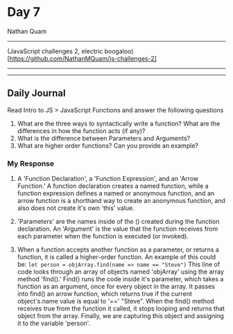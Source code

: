 # Day 7
Nathan Quam

---

(JavaScript challenges 2, electric boogaloo)[https://github.com/NathanMQuam/js-challenges-2]

---
---

## Daily Journal

Read Intro to JS > JavaScript Functions and answer the following questions

1. What are the three ways to syntactically write a function? What are the differences in how the function acts (if any)?
2. What is the difference between Parameters and Arguments?
3. What are higher order functions? Can you provide an example?

### My Response
1. A 'Function Declaration', a 'Function Expression', and an 'Arrow Function.' A function declaration creates a named function, while a function expression defines a named or anonymous function, and an arrow function is a shorthand way to create an anonymous function, and also does not create it's own 'this' value.

2. 'Parameters' are the names inside of the () created during the function declaration. An 'Argument' is the value that the function receives from each parameter when the function is executed (or invoked).

3. When a function accepts another function as a parameter, or returns a function, it is called a higher-order function. An example of this could be:
   ```let person = objArray.find(name => name == "Steve")```
   This line of code looks through an array of objects named 'objArray' using the array method 'find().' Find() runs the code inside it's parameter, which takes a function as an argument, once for every object in the array. It passes into find() an arrow function, which returns true if the current object's.name value is equal to '==' "Steve". When the find() method receives true from the function it called, it stops looping and returns that object from the array. Finally, we are capturing this object and assigning it to the variable 'person'.
